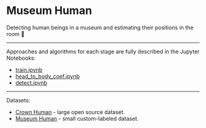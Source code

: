 # Museum Human

Detecting human beings in a museum and estimating their positions in the room 📸

---

Approaches and algorithms for each stage are fully described in the Jupyter Notebooks:

- [train.ipynb](./train.ipynb)
- [head_to_body_coef.ipynb](./head_to_body_coef.ipynb)
- [detect.ipynb](./detect.ipynb)

---

Datasets:

- [Crown Human](https://www.crowdhuman.org/) - large open source dataset.
- [Museum Human](https://universe.roboflow.com/museum-humans/museum-human/browse) - small custom-labeled dataset.
